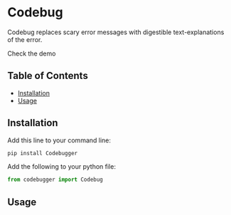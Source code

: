 # Codebug

Codebug replaces scary error messages with digestible text-explanations of the error. 

Check the demo

## Table of Contents <!-- omit in toc -->

- [Installation](#installation)
- [Usage](#usage)

## Installation

Add this line to your command line:

```python
pip install Codebugger
```

Add the following to your python file:

```python
from codebugger import Codebug
```

## Usage


